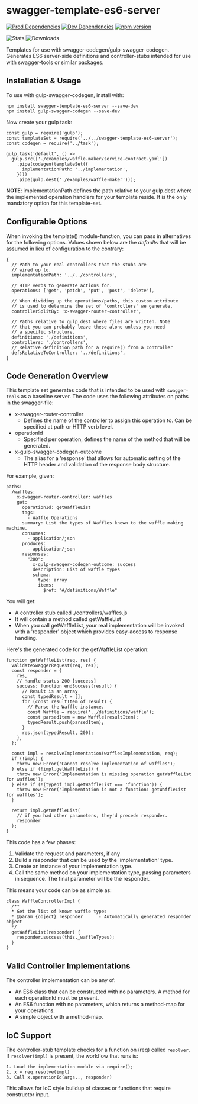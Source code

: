 # swagger-template-es6-server
[![Prod Dependencies](https://david-dm.org/steve-gray/gulp-swagger-codegen/status.svg)](https://david-dm.org/steve-gray/swagger-template-es6-server)
[![Dev Dependencies](https://david-dm.org/steve-gray/gulp-swagger-codegen/dev-status.svg)](https://david-dm.org/steve-gray/swagger-template-es6-server#info=devDependencies)
[![npm version](https://badge.fury.io/js/swagger-template-es6-server.svg)](https://badge.fury.io/js/swagger-template-es6-server)


![Stats]( https://nodei.co/npm/swagger-template-es6-server.png?downloads=true&downloadRank=true&stars=true)
![Downloads](https://nodei.co/npm-dl/swagger-template-es6-server.png?height=2)

Templates for use with swagger-codegen/gulp-swagger-codegen. Generates ES6 
server-side definitions and controller-stubs intended for use with swagger-tools
or similar packages.

## Installation & Usage
To use with gulp-swagger-codegen, install with:

    npm install swagger-template-es6-server --save-dev
    npm install gulp-swagger-codegen --save-dev

Now create your gulp task:

    const gulp = require('gulp');
    const templateSet = require('../../swagger-template-es6-server');
    const codegen = require('../task');

    gulp.task('default', () =>
      gulp.src(['./examples/waffle-maker/service-contract.yaml'])
        .pipe(codegen(templateSet({
          implementationPath: '../implementation',
        })))
        .pipe(gulp.dest('./examples/waffle-maker')));

__NOTE__: implementationPath defines the path relative to your gulp.dest
where the implemented operation handlers for your template reside. It is
the only mandatory option for this template-set.

## Configurable Options
When invoking the template() module-function, you can pass in alternatives
for the following options. Values shown below are the _defaults_ that will be
assumed in lieu of configuration to the contrary:

    {
      // Path to your real controllers that the stubs are
      // wired up to.
      implementationPath: '../../controllers',
      
      // HTTP verbs to generate actions for.
      operations: ['get', 'patch', 'put', 'post', 'delete'],

      // When dividing up the operations/paths, this custom attribute
      // is used to determine the set of 'controllers' we generate.
      controllerSplitBy: 'x-swagger-router-controller',

      // Paths relative to gulp.dest where files are written. Note
      // that you can probably leave these alone unless you need
      // a specific structure.
      definitions: './definitions',
      controllers: './controllers',
      // Relative definition path for a require() from a controller
      defsRelativeToController: '../definitions',
    }

## Code Generation Overview
This template set generates code that is intended to be used with `swagger-tools`
as a baseline server. The code uses the following attributes on paths in the swagger-file:

  - x-swagger-router-controller
    - Defines the name of the controller to assign this operation to. Can be specified at path
      or HTTP verb level.
  - operationId
    - Specified per operation, defines the name of the method that will be generated.
  - x-gulp-swagger-codegen-outcome
    - The alias for a 'response' that allows for automatic setting of the HTTP header and
      validation of the response body structure.

For example, given:

    paths:
      /waffles:
        x-swagger-router-controller: waffles
        get:
          operationId: getWaffleList
          tags:
            - Waffle Operations
          summary: List the types of Waffles known to the waffle making machine.
          consumes:
            - application/json
          produces:
            - application/json
          responses:
            "200":
              x-gulp-swagger-codegen-outcome: success
              description: List of waffle types
              schema:
                type: array
                items:
                  $ref: "#/definitions/Waffle"

You will get:

  - A controller stub called ./controllers/waffles.js
  - It will contain a method called getWaffleList
  - When you call getWaffleList, your real implementation will be invoked with a 'responder'
    object which provides easy-access to response handling.

Here's the generated code for the getWaffleList operation:

    function getWaffleList(req, res) {
      validateSwaggerRequest(req, res);
      const responder = {
        res,
        // Handle status 200 [success]
        success: function endSuccess(result) {
          // Result is an array
          const typedResult = [];
          for (const resultItem of result) {
            // Parse the Waffle instance.
            const Waffle = require('../definitions/waffle');
            const parsedItem = new Waffle(resultItem);
            typedResult.push(parsedItem);
          }
          res.json(typedResult, 200);
        },
      };

      const impl = resolveImplementation(wafflesImplementation, req);
      if (!impl) {
        throw new Error('Cannot resolve implementation of waffles');
      } else if (!impl.getWaffleList) {
        throw new Error('Implementation is missing operation getWaffleList for waffles');
      } else if (!(typeof impl.getWaffleList === 'function')) {
        throw new Error('Implementation is not a function: getWaffleList for waffles');
      }

      return impl.getWaffleList(
        // if you had other parameters, they'd precede responder.
        responder
      );
    }

This code has a few phases:

  1. Validate the request and parameters, if any
  2. Build a responder that can be used by the 'implementation' type.
  3. Create an instance of your implementation type.
  4. Call the same method on your implementation type, passing parameters
     in sequence. The final parameter will be the responder.

This means your code can be as simple as:

    class WaffleControllerImpl {
      /**
      * Get the list of known waffle types
      * @param {object} responder      - Automatically generated responder object
      */
      getWaffleList(responder) {
        responder.success(this._waffleTypes);
      }
    }

## Valid Controller Implementations
The controller implementation can be any of:

  - An ES6 class that can be constructed with no parameters. A method
    for each operationId must be present.
  - An ES6 function with no parameters, which returns a method-map
    for your operations.
  - A simple object with a method-map.

## IoC Support
The controller-stub template checks for a function on (req) called `resolver`.
If `resolver(impl)` is present, the workflow that runs is:

    1. Load the implementation module via require();
    2. x = req.resolve(impl)
    3. Call x.operationId(args.., responder)

This allows for IoC style buildup of classes or functions that require
constructor input.